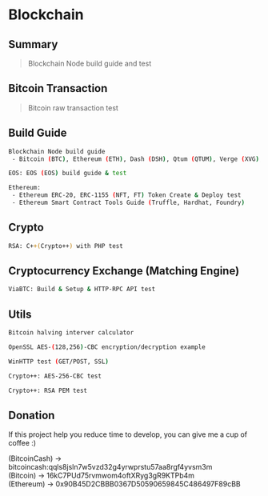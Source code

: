 Blockchain
===============


Summary
----------
> Blockchain Node build guide and test



Bitcoin Transaction
----------
> Bitcoin raw transaction test


Build Guide
----------
```sh
Blockchain Node build guide
 - Bitcoin (BTC), Ethereum (ETH), Dash (DSH), Qtum (QTUM), Verge (XVG), Ripple (XRP), Dogecoin (DOGE)

EOS: EOS (EOS) build guide & test

Ethereum:
 - Ethereum ERC-20, ERC-1155 (NFT, FT) Token Create & Deploy test
 - Ethereum Smart Contract Tools Guide (Truffle, Hardhat, Foundry)
```


Crypto
----------
```sh
RSA: C++(Crypto++) with PHP test
```


Cryptocurrency Exchange (Matching Engine)
----------
```sh
ViaBTC: Build & Setup & HTTP-RPC API test
```


Utils
----------
```sh
Bitcoin halving interver calculator

OpenSSL AES-(128,256)-CBC encryption/decryption example

WinHTTP test (GET/POST, SSL)

Crypto++: AES-256-CBC test

Crypto++: RSA PEM test
```


## Donation
If this project help you reduce time to develop, you can give me a cup of coffee :)

(BitcoinCash) -> bitcoincash:qqls8jsln7w5vzd32g4yrwprstu57aa8rgf4yvsm3m <br>
(Bitcoin) -> 16kC7PUd75rvmwom4oftXRyg3gR9KTPb4m <br>
(Ethereum) -> 0x90B45D2CBBB0367D50590659845C486497F89cBB <br>


